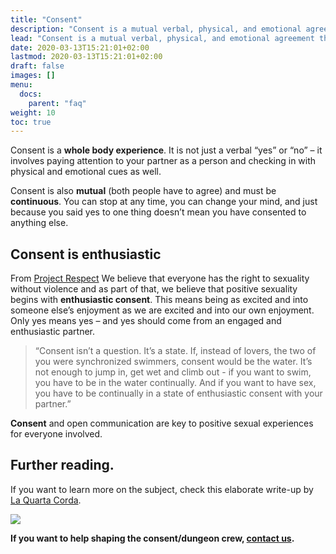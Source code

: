 ```yaml
---
title: "Consent"
description: "Consent is a mutual verbal, physical, and emotional agreement that happens without manipulation, threats, or head games."
lead: "Consent is a mutual verbal, physical, and emotional agreement that happens without manipulation, threats, or head games."
date: 2020-03-13T15:21:01+02:00
lastmod: 2020-03-13T15:21:01+02:00
draft: false
images: []
menu: 
  docs:
    parent: "faq"
weight: 10
toc: true
---
```

Consent is a **whole body experience**. It is not just a verbal “yes” or “no” – it involves paying attention to your partner as a person and checking in with physical and emotional cues as well.

Consent is also **mutual** \(both people have to agree\) and must be **continuous**. You can stop at any time, you can change your mind, and just because you said yes to one thing doesn’t mean you have consented to anything else.

## Consent is enthusiastic

From [Project Respect](https://www.yesmeansyes.com/consent/) We believe that everyone has the right to sexuality without violence and as part of that, we believe that positive sexuality begins with **enthusiastic consent**. This means being as excited and into someone else’s enjoyment as we are excited and into our own enjoyment. Only yes means yes – and yes should come from an engaged and enthusiastic partner.

> “Consent isn’t a question. It’s a state. If, instead of lovers, the two of you were synchronized swimmers, consent would be the water. It’s not enough to jump in, get wet and climb out - if you want to swim, you have to be in the water continually. And if you want to have sex, you have to be continually in a state of enthusiastic consent with your partner.”

**Consent** and open communication are key to positive sexual experiences for everyone involved.

## Further reading.

If you want to learn more on the subject, check this elaborate write-up by [La Quarta Corda](https://www.laquartacorda.it/en/consent/).

![](../assets/ohyes.webp)

**If you want to help shaping the consent/dungeon crew, [contact us](contact.md).**